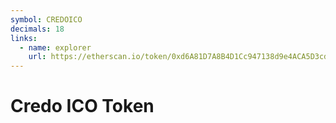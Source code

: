 ```yaml
---
symbol: CREDOICO
decimals: 18
links:
  - name: explorer
    url: https://etherscan.io/token/0xd6A81D7A8B4D1Cc947138d9e4ACA5D3cdE33a170
---
```


# Credo ICO Token
